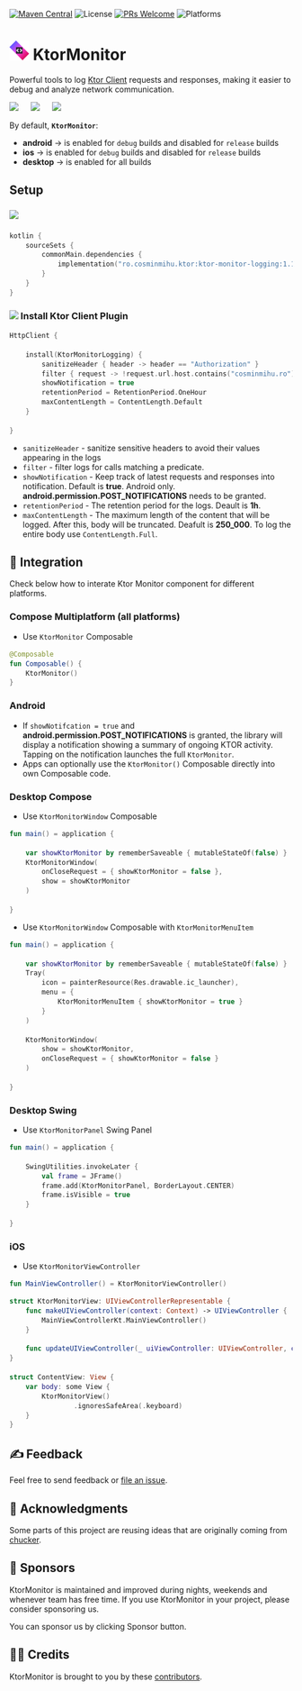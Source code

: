 [![Maven Central](https://img.shields.io/maven-central/v/ro.cosminmihu.ktor/ktor-monitor-logging)](https://img.shields.io/maven-central/v/ro.cosminmihu.ktor/ktor-monitor-logging)
![License](https://img.shields.io/github/license/CosminMihuMDC/KtorMonitor)
[![PRs Welcome](https://img.shields.io/badge/PRs-welcome-orange.svg)](http://makeapullrequest.com)
![Platforms](https://img.shields.io/badge/Platforms-Android%20|%20iOS%20|%20JVM-brightgreen)

# <img src="./extra/ktor_ic_launcher.svg" width="35"/> KtorMonitor
Powerful tools to log [Ktor Client](https://ktor.io/) requests and responses, making it easier to debug and analyze network communication.

<img src="extra/readme/ktormonitor_android.gif" width="200"/>
&emsp;
<img src="extra/readme/ktomonitor_ios.gif" width="210"/>
&emsp;
<img src="extra/readme/ktormonitor_desktop.gif" width="430"/>

By default, **```KtorMonitor```**:
- **android** -> is enabled for ```debug``` builds and disabled for ```release``` builds
- **ios** -> is enabled for ```debug``` builds and disabled for ```release``` builds
- **desktop** -> is enabled for all builds

## Setup

### <img src="https://upload.wikimedia.org/wikipedia/commons/6/6b/Gradle_logo.svg" width="100"/>

```kotlin
kotlin {
    sourceSets {
        commonMain.dependencies {
            implementation("ro.cosminmihu.ktor:ktor-monitor-logging:1.1.0")
        }
    }
}
```

### <img src="https://resources.jetbrains.com/storage/products/company/brand/logos/Ktor_icon.png" width="30"/> Install Ktor Client Plugin

```kotlin
HttpClient {
	
    install(KtorMonitorLogging) {  
        sanitizeHeader { header -> header == "Authorization" }  
        filter { request -> !request.url.host.contains("cosminmihu.ro") }  
        showNotification = true  
        retentionPeriod = RetentionPeriod.OneHour
        maxContentLength = ContentLength.Default
    }
    
}
```

- ```sanitizeHeader``` - sanitize sensitive headers to avoid their values appearing in the logs
- ```filter``` - filter logs for calls matching a predicate.
- ```showNotification``` - Keep track of latest requests and responses into notification. Default is **true**. Android only. **android.permission.POST_NOTIFICATIONS** needs to be granted.
- ```retentionPeriod``` - The retention period for the logs. Deault is **1h**.
- ```maxContentLength``` - The maximum length of the content that will be logged. After this, body will be truncated. Deafult is **250_000**. To log the entire body use ```ContentLength.Full```.

## 🧩 Integration

Check below how to interate Ktor Monitor component for different platforms.

### Compose Multiplatform (all platforms)

* Use ```KtorMonitor``` Composable

```kotlin
@Composable
fun Composable() {
    KtorMonitor()
}
```

### Android

- If ```showNotifcation = true``` and **android.permission.POST_NOTIFICATIONS** is granted, the library will display a notification showing a summary of ongoing KTOR activity. Tapping on the notification launches the full ```KtorMonitor```.
- Apps can optionally use the ```KtorMonitor()``` Composable directly into own Composable code.

### Desktop Compose

* Use ```KtorMonitorWindow``` Composable

```kotlin
fun main() = application {

    var showKtorMonitor by rememberSaveable { mutableStateOf(false) }
    KtorMonitorWindow(
        onCloseRequest = { showKtorMonitor = false },
        show = showKtorMonitor
    )

}
```

* Use ```KtorMonitorWindow``` Composable with ```KtorMonitorMenuItem```

```kotlin
fun main() = application {

    var showKtorMonitor by rememberSaveable { mutableStateOf(false) }
    Tray(
        icon = painterResource(Res.drawable.ic_launcher),
        menu = {
            KtorMonitorMenuItem { showKtorMonitor = true }
        }
    )

    KtorMonitorWindow(
        show = showKtorMonitor,
        onCloseRequest = { showKtorMonitor = false }
    )

}
```

### Desktop Swing

* Use ```KtorMonitorPanel``` Swing Panel

```kotlin
fun main() = application {

    SwingUtilities.invokeLater {
        val frame = JFrame()
        frame.add(KtorMonitorPanel, BorderLayout.CENTER)
        frame.isVisible = true
    }

}
```

### iOS
* Use ```KtorMonitorViewController```

```kotlin
fun MainViewController() = KtorMonitorViewController()
```

```swift
struct KtorMonitorView: UIViewControllerRepresentable {
    func makeUIViewController(context: Context) -> UIViewController {
        MainViewControllerKt.MainViewController()
    }

    func updateUIViewController(_ uiViewController: UIViewController, context: Context) {}
}

struct ContentView: View {
    var body: some View {
        KtorMonitorView()
                .ignoresSafeArea(.keyboard)
    }
}
```

## ✍️ Feedback

Feel free to send feedback or [file an issue](https://github.com/CosminMihuMDC/KtorMonitor/issues).

## 🙌 Acknowledgments

Some parts of this project are reusing ideas that are originally coming from [chucker](https://github.com/ChuckerTeam/chucker).

## 💸 Sponsors
KtorMonitor is maintained and improved during nights, weekends and whenever team has free time. If you use KtorMonitor in your project, please consider sponsoring us.

You can sponsor us by clicking Sponsor button.

## 🙏🏻 Credits

KtorMonitor is brought to you by these [contributors](https://github.com/CosminMihuMDC/KtorMonitor/graphs/contributors).